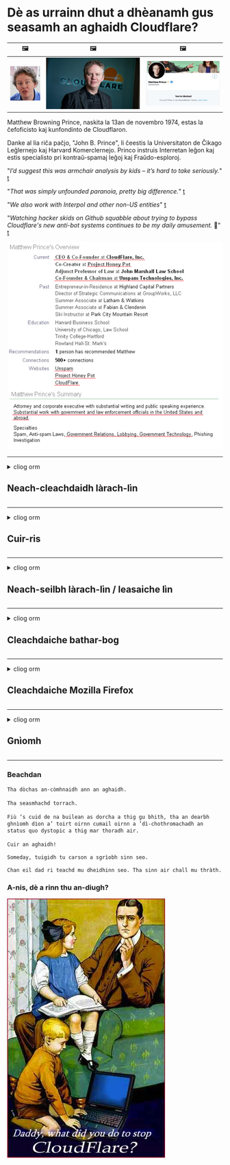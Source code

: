 # Dè as urrainn dhut a dhèanamh gus seasamh an aghaidh Cloudflare?

| 🖼 | 🖼 | 🖼 |
| --- | --- | --- |
| ![](../image/matthew_prince_teen.jpg) | ![](../image/matthew_prince.jpg) | ![](../image/blockedbymatthewprince.jpg) |


Matthew Browning Prince, naskita la 13an de novembro 1974, estas la ĉefoficisto kaj kunfondinto de Cloudflaron.

Danke al lia riĉa paĉjo, "John B. Prince", li ĉeestis la Universitaton de Ĉikago Leĝlernejo kaj Harvard Komerclernejo.
Princo instruis Interretan leĝon kaj estis specialisto pri kontraŭ-spamaj leĝoj kaj Fraŭdo-esploroj.


"*I’d suggest this was armchair analysis by kids – it’s hard to take seriously.*" [t](https://www.theguardian.com/technology/2015/nov/19/cloudflare-accused-by-anonymous-helping-isis)

"*That was simply unfounded paranoia, pretty big difference.*"  [t](https://twitter.com/xxdesmus/status/992757936123359233)

"*We also work with Interpol and other non-US entities*" [t](https://twitter.com/eastdakota/status/1203028504184360960)

"*Watching hacker skids on Github squabble about trying to bypass Cloudflare's new anti-bot systems continues to be my daily amusement.* 🍿" [t](https://twitter.com/eastdakota/status/1273277839102656515)


![](../image/whoismp.jpg)

---


<details>
<summary>cliog orm

## Neach-cleachdaidh làrach-lìn
</summary>


- Ma tha an làrach-lìn as toil leat a ’cleachdadh Cloudflare, innis dhaibh gun a bhith a’ cleachdadh Cloudflare.
  - Chan eil whining air na meadhanan sòisealta leithid Facebook, Reddit, Twitter no Mastodon a ’dèanamh eadar-dhealachadh sam bith. [Tha gnìomhan nas àirde na hashtags.](https://twitter.com/phyzonloop/status/1274132092490862594)
  - Feuch ri fios a chuir gu sealbhadair na làraich-lìn ma tha thu airson thu fhèin a dhèanamh feumail.

[Thuirt Cloudflare](https://github.com/Eloston/ungoogled-chromium/issues/783):
```
Tha sinn a ’moladh gun ruig thu a-mach chun luchd-rianachd airson na seirbheisean no na làraich sònraichte a tha thu an sàs leis agus an t-eòlas agad a cho-roinn.
```

[Mura h-iarr thu e, cha bhi fios aig sealbhadair làrach-lìn air an duilgheadas seo a-riamh.](../PEOPLE.md)

![](../image/liberapay.jpg)

[Eisimpleir soirbheachail](https://counterpartytalk.org/t/turn-off-cloudflare-on-counterparty-co-plz/164/5).<br>
Tha duilgheadas agad? [Tog do ghuth a-nis.](https://github.com/maraoz/maraoz.github.io/issues/1) Eisimpleir gu h-ìosal.

```
Tha thu dìreach a ’cuideachadh caisgireachd corporra agus mòr-sgrùdadh.
https://git.sdf.org/deCloudflare/cloudflare-tor/src/branch/master/README.md
```

```
Tha an duilleag-lìn agad ann an gàrradh balla prìobhaideach CloudFlare, a tha a ’ana-cleachdadh prìobhaideachd.
https://git.sdf.org/deCloudflare/cloudflare-tor/
```

- Gabh beagan ùine gus poileasaidh prìobhaideachd làrach-lìn a leughadh.
  - ma tha an làrach-lìn air cùl Cloudflare no ma tha an làrach-lìn a ’cleachdadh seirbheisean ceangailte ri Cloudflare.

Feumaidh e mìneachadh dè a th ’anns an“ Cloudflare ”, agus cead iarraidh gus an dàta agad a cho-roinn le Cloudflare. Mura dèanar sin thig briseadh earbsa agus bu chòir an làrach-lìn sin a sheachnadh.

[Tha eisimpleir poileasaidh prìobhaideachd iomchaidh an seo](https://archive.is/bDlTz) ("Subprocessors" > "Entity Name")

```
Tha mi air do phoileasaidh prìobhaideachd a leughadh agus chan urrainn dhomh am facal Cloudflare a lorg.
Bidh mi a ’diùltadh dàta a roinn leat ma chumas tu a’ biathadh an dàta agam gu Cloudflare.
https://git.sdf.org/deCloudflare/cloudflare-tor/
```

Seo eisimpleir de phoileasaidh prìobhaideachd aig nach eil am facal Cloudflare.
[Liberland Jobs](https://archive.is/daKIr) [privacy policy](https://docsend.com/view/feiwyte):

![](../image/cfwontobey.jpg)

Tha am poileasaidh prìobhaideachd aca fhèin aig Cloudflare.
[Tha Cloudflare dèidheil air daoine doxxing.](https://www.reddit.com/r/GamerGhazi/comments/2s64fe/be_wary_reporting_to_cloudflare/)

Seo deagh eisimpleir airson foirm soidhnidh làrach-lìn.
AFAIK, làrach-lìn neoni dèan seo. Am bi earbsa agad annta?

```
Le bhith a ’briogadh“ Clàraich airson XYZ ”, tha thu ag aontachadh ris na cumhachan seirbheis agus aithris prìobhaideachd againn.
Tha thu cuideachd ag aontachadh an dàta agad a cho-roinn le Cloudflare agus cuideachd ag aontachadh ri aithris prìobhaideachd cloudflare.
Ma leigeas Cloudflare am fiosrachadh agad a-mach no nach leig e leat ceangal ris na frithealaichean againn, chan e sinne a bu choireach. [*]

[ Cuir d'ainm ris ] [ Chan eil mi ag aontachadh ]
```
[*] [PEOPLE.md](../PEOPLE.md)


- Feuch gun a bhith a ’cleachdadh an t-seirbheis aca. Cuimhnich gu bheil Cloudflare a ’cumail sùil ort.
  - ["I'm in your TLS, sniffin' your passworz"](../image/iminurtls.jpg)

- Lorg làrach-lìn eile. Tha roghainnean eile agus cothroman air an eadar-lìn!

- Thoir air do charaidean Tor a chleachdadh gach latha.
  - Bu chòir gun urra a bhith mar inbhe an eadar-lìn fhosgailte!
  - [Thoir fa-near nach eil am pròiseact Tor a ’còrdadh ris a’ phròiseact seo.](../HISTORY.md)

</details>

------

<details>
<summary>cliog orm

## Cuir-ris
</summary>

- Mas e do bhrobhsair Firefox, Tor Browser, no Ungoogled Chromium cleachd aon de na tuilleadan sin gu h-ìosal.
  - Ma tha thu airson tuilleadan ùr eile a chur ris faighnich mu dheidhinn an toiseach.


| Ainm | Leasaiche | Taic | Can Bloc | An urrainn fios a chuir | Chrome |
| -------- | -------- | -------- | -------- | -------- | -------- |
| [Bloku Cloudflaron MITM-Atakon](../subfiles/about.bcma.md) | #Addon | [ ? ](README.md) | **Tha**     | **Tha**     |  **Tha** |
| [Ĉu ligoj estas vundeblaj al MITM-atako?](../subfiles/about.ismm.md) | #Addon | [ ? ](README.md) | Chan eil     | **Tha**     |  **Tha** |
| [Ĉu ĉi tiuj ligoj blokos Tor-uzanton?](../subfiles/about.isat.md) | #Addon | [ ? ](README.md) | Chan eil     | **Tha**     |  **Tha** |
| [Block Cloudflare MITM Attack](https://trac.torproject.org/projects/tor/attachment/ticket/24351/block_cloudflare_mitm_attack-1.0.14.1-an%2Bfx.xpi)<br>[**DELETED BY TOR PROJECT**](../HISTORY.md) | nullius | [ ? ](tool/block_cloudflare_mitm_fx), [Link](README.md) | **Tha**     | **Tha**     |  Chan eil |
| [TPRB](http://34ahehcli3epmhbu2wbl6kw6zdfl74iyc4vg3ja4xwhhst332z3knkyd.onion/) | Sw | [ ? ](http://34ahehcli3epmhbu2wbl6kw6zdfl74iyc4vg3ja4xwhhst332z3knkyd.onion/) | **Tha**     | **Tha**     |  Chan eil |
| [Detect Cloudflare](https://addons.mozilla.org/en-US/firefox/addon/detect-cloudflare/) | Frank Otto | [ ? ](https://github.com/traktofon/cf-detect) | Chan eil     | **Tha**     |  Chan eil |
| [True Sight](https://addons.mozilla.org/en-US/firefox/addon/detect-cloudflare-plus/) | claustromaniac | [ ? ](https://github.com/claustromaniac/detect-cloudflare-plus) | Chan eil     | **Tha**     |  Chan eil |
| [Which Cloudflare datacenter am I visiting?](https://addons.mozilla.org/en-US/firefox/addon/cf-pop/) | 依云 | [ ? ](https://github.com/lilydjwg/cf-pop) | Chan eil     | **Tha**     |  Chan eil |


- Faodaidh "Decentraleyes" stad a chuir air ceangal ri "CDNJS (Cloudflare)".
  - Bidh e a ’cur casg air mòran iarrtasan bho bhith a’ ruighinn lìonraidhean, agus a ’frithealadh faidhlichean ionadail gus làraich a chumail bho bhith a’ briseadh.
  - Fhreagair an leasaiche: "[very concerning indeed](https://github.com/Synzvato/decentraleyes/issues/236#issuecomment-352049501)", "[widespread usage severely centralizes the web](https://github.com/Synzvato/decentraleyes/issues/251#issuecomment-366752049)"

- [Faodaidh tu cuideachd teisteanas Cloudflare a thoirt air falbh no earbsa a thoirt bhon Ùghdarras Teisteanas agad (CA).](https://www.ssl.com/how-to/remove-root-certificate-firefox/)

</details>

------

<details>
<summary>cliog orm

## Neach-seilbh làrach-lìn / leasaiche lìn
</summary>


![](../image/word_cloudflarefree.jpg)

- Na cleachd fuasgladh Cloudflare, Ùine.
  - Faodaidh tu a dhèanamh nas fheàrr na sin, ceart? [Seo mar a bheir thu air falbh fo-sgrìobhaidhean, planaichean, raointean no cunntasan Cloudflare.](https://support.cloudflare.com/hc/en-us/articles/200167776-Removing-subscriptions-plans-domains-or-accounts)

| 🖼 | 🖼 |
| --- | --- |
| ![](../image/htmlalertcloudflare.jpg) | ![](../image/htmlalertcloudflare2.jpg) |

- Ag iarraidh barrachd luchd-ceannach? Tha fios agad dè a nì thu. Tha sanas "os cionn na loidhne".
  - [Halo, sgrìobh thu “Tha sinn a’ toirt aire mhòr do dhìomhaireachd ”ach fhuair mi“ Error 403 Forbidden Anonymous Proxy Not Allowed ”.](https://it.slashdot.org/story/19/02/19/0033255/stop-saying-we-take-your-privacy-and-security-seriously) Carson a tha thu a ’bacadh Tor Or VPN? [Agus carson a tha thu a ’cur bacadh air puist-d sealach?](http://nomdjgwjvyvlvmkolbyp3rocn2ld7fnlidlt2jjyotn3qqsvzs2gmuyd.onion/mail/)

![](../image/anonexist.jpg)

- Le bhith a ’cleachdadh Cloudflare meudaichidh e cothroman brisidh. Chan urrainn do luchd-tadhail faighinn chun làrach-lìn agad ma tha an frithealaiche agad sìos no ma tha Cloudflare shìos.
  - [An robh thu dha-rìribh a ’smaoineachadh nach deach Cloudflare sìos a-riamh?](https://www.ibtimes.com/cloudflare-down-not-working-sites-producing-504-gateway-timeout-errors-2618008) [Another](https://twitter.com/Jedduff/status/1097875615997399040) [sample](https://twitter.com/search?f=tweets&vertical=default&q=Cloudflare%20is%20having%20problems). [Need more](../PEOPLE.md)?

![](../image/cloudflareinternalerror.jpg)

- Le bhith a ’cleachdadh Cloudflare gus an“ seirbheis API ”agad,“ frithealaiche ùrachadh bathar-bog ”no“ RSS feed ”a mhilleadh, nì e cron air an neach-ceannach agad. Chuir neach-ceannach fios thugad agus thuirt e “Chan urrainn dhomh an API agad a chleachdadh tuilleadh”, agus chan eil dad a dh ’fhios agad dè a tha a’ dol. Faodaidh Cloudflare bacadh a chuir air do neach-ceannach gu sàmhach. A bheil thu a ’smaoineachadh gu bheil e ceart gu leòr?
  - Tha mòran de sheirbheis cleachdaiche leughadair RSS agus leughadair RSS air-loidhne. Carson a tha thu a ’foillseachadh RSS feed mura h-eil thu a’ leigeil le daoine ballrachd a ghabhail?

![](../image/rssfeedovercf.jpg)

- A bheil feum agad air teisteanas HTTPS? Cleachd "Let's Encrypt" no dìreach ceannaich e bho chompanaidh CA.

- A bheil feum agad air frithealaiche DNS? Nach urrainn dhut an frithealaiche agad fhèin a stèidheachadh? Dè mun deidhinn: [Hurricane Electric Free DNS](https://dns.he.net/), [Dyn.com](https://dyn.com/dns/), [1984 Hosting](https://www.1984hosting.com/), [Afraid.Org (Sguab às do chunntas ma chleachdas tu TOR)](https://freedns.afraid.org/)

- A 'coimhead airson seirbheis aoigheachd? An-asgaidh a-mhàin? Dè mun deidhinn: [Onion Service](http://vww6ybal4bd7szmgncyruucpgfkqahzddi37ktceo3ah7ngmcopnpyyd.onion/en/security/network-security/tor/onionservices-best-practices), [Free Web Hosting Area](https://freewha.com/), [Autistici/Inventati Web Site Hosting](https://www.autinv5q6en4gpf4.onion/services/website), [Github Pages](https://pages.github.com/), [Surge](https://surge.sh/)
  - [Roghainnean eile an àite Cloudflare](../subfiles/cloudflare-alternatives.md)

- A bheil thu a ’cleachdadh“ cloudflare-ipfs.com ”? [A bheil fios agad gu bheil Cloudflare IPFS dona?](../PEOPLE.md)

- Stàlaich Balla-teine ​​Iarrtas Lìn leithid OWASP agus Fail2Ban air an fhrithealaiche agad agus cuir air dòigh e gu ceart.
  - Chan e fuasgladh a th ’ann am Blocking Tor. Na cuir peanas air a h-uile duine dìreach airson droch chleachdaichean beaga.

- Ath-stiùirich no cuir casg air luchd-cleachdaidh "Cloudflare Warp" bho bhith a ’faighinn chun làrach-lìn agad. Agus thoir seachad adhbhar mas urrainn dhut.

> Liosta IP: "[Na raointean IP gnàthach aig Cloudflare](cloudflare_inc/)"

> A: Dìreach cuir bacadh orra

```
server {
...
deny 173.245.48.0/20;
deny 103.21.244.0/22;
deny 103.22.200.0/22;
deny 103.31.4.0/22;
deny 141.101.64.0/18;
deny 108.162.192.0/18;
deny 190.93.240.0/20;
deny 188.114.96.0/20;
deny 197.234.240.0/22;
deny 198.41.128.0/17;
deny 162.158.0.0/15;
deny 104.16.0.0/12;
deny 172.64.0.0/13;
deny 131.0.72.0/22;
deny 2400:cb00::/32;
deny 2606:4700::/32;
deny 2803:f800::/32;
deny 2405:b500::/32;
deny 2405:8100::/32;
deny 2a06:98c0::/29;
deny 2c0f:f248::/32;
...
}
```

> B: Dèan ath-stiùireadh gu duilleag rabhaidh

```
http {
...
geo $iscf {
default 0;
173.245.48.0/20 1;
103.21.244.0/22 1;
103.22.200.0/22 1;
103.31.4.0/22 1;
141.101.64.0/18 1;
108.162.192.0/18 1;
190.93.240.0/20 1;
188.114.96.0/20 1;
197.234.240.0/22 1;
198.41.128.0/17 1;
162.158.0.0/15 1;
104.16.0.0/12 1;
172.64.0.0/13 1;
131.0.72.0/22 1;
2400:cb00::/32 1;
2606:4700::/32 1;
2803:f800::/32 1;
2405:b500::/32 1;
2405:8100::/32 1;
2a06:98c0::/29 1;
2c0f:f248::/32 1;
}
...
}

server {
...
if ($iscf) {rewrite ^ https://example.com/cfwsorry.php;}
...
}

<?php
header('HTTP/1.1 406 Not Acceptable');
echo <<<CLOUDFLARED
Thank you for visiting ourwebsite.com!<br />
We are sorry, but we can't serve you because your connection is being intercepted by Cloudflare.<br />
Please read https://git.sdf.org/deCloudflare/cloudflare-tor for more information.<br />
CLOUDFLARED;
die();
```

- Stèidhich Tor Onion Service no I2P insite ma tha thu a ’creidsinn ann an saorsa agus a’ cur fàilte air luchd-cleachdaidh gun urra.

- Iarr comhairle bho ghnìomhaichean làraich-lìn dùbailte Clearnet / Tor eile agus dèan caraidean gun urra!

</details>

------

<details>
<summary>cliog orm

## Cleachdaiche bathar-bog
</summary>


- Tha Discord a ’cleachdadh CloudFlare. Roghainnean eile? Tha sinn a ’moladh [**Briar** (Android)](https://f-droid.org/en/packages/org.briarproject.briar.android/), [Ricochet (PC)](https://ricochet.im/), [Tox + Tor (Android/PC)](https://tox.chat/download.html)
  - Tha Briar a ’toirt a-steach deamhan Tor gus nach fheum thu Orbot a stàladh.
  - Chuir luchd-leasachaidh Qwtch, Open Privacy, às do phròiseact stop_cloudflare bhon t-seirbheis git aca gun rabhadh.

- Ma chleachdas tu Debian GNU / Linux, no fo-stuth sam bith, fo-sgrìobhadh: [bug #831835](https://bugs.debian.org/cgi-bin/bugreport.cgi?bug=831835). Agus mas urrainn dhut, cuidich le bhith a ’dearbhadh a’ phìos, agus cuidich leis an neach-gleidhidh a thighinn chun cho-dhùnadh ceart a thaobh am bu chòir gabhail ris.

- Molaibh na brobhsairean sin an-còmhnaidh.

| Ainm | Leasaiche | Taic | Thoir beachd |
| -------- | -------- | -------- | -------- |
| [Ungoogled-Chromium](https://ungoogled-software.github.io/ungoogled-chromium-binaries/) | Eloston | [ ? ](https://github.com/Eloston/ungoogled-chromium) | PC (Win, Mac, Linux)  _!Tor_ |
| [Bromite](https://www.bromite.org/fdroid) | Bromite | [ ? ](https://github.com/bromite/bromite/issues) | Android  _!Tor_ |
| [Tor Browser](https://www.torproject.org/download/) | Tor Project | [ ? ](https://support.torproject.org/) | PC (Win, Mac, Linux)  _Tor_|
| [Tor Browser Android](https://www.torproject.org/download/) | Tor Project | [ ? ](https://support.torproject.org/) | Android  _Tor_|
| [Onion Browser](https://itunes.apple.com/us/app/onion-browser/id519296448?mt=8) | Mike Tigas | [ ? ](https://github.com/OnionBrowser/OnionBrowser/issues) | Apple iOS  _Tor_|
| [GNU/Icecat](https://www.gnu.org/software/gnuzilla/) | GNU | [ ? ](https://www.gnu.org/software/gnuzilla/) | PC (Linux) |
| [IceCatMobile](https://f-droid.org/en/packages/org.gnu.icecat/) | GNU | [ ? ](https://lists.gnu.org/mailman/listinfo/bug-gnuzilla) | Android |
| [Iridium Browser](https://iridiumbrowser.de/about/) | Iridium | [ ? ](https://github.com/iridium-browser/iridium-browser/) | PC (Win, Mac, Linux, OpenBSD) |


Tha prìobhaideachd bathar-bog eile neo-iomlan. Chan eil seo a ’ciallachadh gu bheil brabhsair Tor“ foirfe ”.
Chan eil 100% tèarainte no 100% prìobhaideach air an eadar-lìn agus teicneòlas.

- Nach eil thu airson Tor a chleachdadh? Faodaidh tu brabhsair sam bith a chleachdadh le deamhan Tor.
  - [Thoir fa-near nach eil seo a ’còrdadh ri pròiseact Tor.](https://support.torproject.org/tbb/tbb-9/) Cleachd Tor Browser ma tha e comasach dhut sin a dhèanamh.
- [Mar a chleachdas tu Chromium le Tor](../subfiles/chromium_tor.md)


Bruidhnidh sinn mu phrìobhaideachd bathar-bog eile.

- [Ma tha thu dha-rìribh feumach air Firefox a chleachdadh, tagh "Firefox ESR".](https://www.mozilla.org/en-US/firefox/organizations/)
  - [Firefox - Freiceadan Spyware](https://spyware.neocities.org/articles/firefox.html)
  - [Tha Firefox a ’diùltadh cainnt an-asgaidh, a’ toirmeasg cainnt an-asgaidh](https://web.archive.org/web/20200423010026/https://reclaimthenet.org/firefox-rejects-free-speech-bans-free-speech-commenting-plugin-dissenter-from-its-extensions-gallery/)
  - ["100+ downvotes. Tha e coltach ri bhith ag iarraidh air companaidh bathar-bog cumail ris ... tha bathar-bog dìreach cus na làithean seo."](https://old.reddit.com/r/firefox/comments/gutdiw/weve_got_work_to_do_the_mozilla_blog/fslbbb6/)
  - [Uh, carson a tha Firefox a ’sealltainn ceanglaichean urrasach dhomh anns a’ bhàr URL agam?](https://www.reddit.com/r/firefox/comments/jybx2w/uh_why_is_firefox_showing_me_sponsored_links_in/)
  - [Mozilla - Diabhal incarnate](https://digdeeper.neocities.org/ghost/mozilla.html)

- [Cuimhnich, tha Mozilla a ’cleachdadh seirbheis Cloudflare.](https://www.robtex.com/dns-lookup/www.mozilla.org) [Tha iad cuideachd a ’cleachdadh seirbheis DNS Cloudflare air an toradh aca.](https://www.theregister.co.uk/2018/03/21/mozilla_testing_dns_encryption/)

- [Dhiùlt Mozilla an tiogaid seo gu h-oifigeil.](https://bugzilla.mozilla.org/show_bug.cgi?id=1426618)

- [Is e fealla-dhà a th ’ann am Firefox Focus.](https://github.com/mozilla-mobile/focus-android/issues/1743) [Gheall iad telemetry a chuir dheth ach dh ’atharraich iad e.](https://github.com/mozilla-mobile/focus-android/issues/4210)

- [Is toil le leasaiche PaleMoon / Basilisk Cloudflare.](https://github.com/mozilla-mobile/focus-android/issues/1743#issuecomment-345993097)
  - [Bha frithealaiche tasglann Pale Moon a ’slaodadh agus a’ sgaoileadh malware airson 18 mìosan](https://www.reddit.com/r/privacytoolsIO/comments/cc808y/pale_moons_archive_server_hacked_and_spread/)
  - Tha gràin aige cuideachd air luchd-cleachdaidh Tor - "[Leig leis a bhith nàimhdeil a dh ’ionnsaigh Tor. Tha mi a ’smaoineachadh gum bu chòir a’ mhòr-chuid de làraich a bhith nàimhdeil a dh ’ionnsaigh Tor a’ beachdachadh air a ’chùis ana-cleachdadh fìor àrd.](https://github.com/yacy/yacy_search_server/issues/314#issuecomment-565932097)"

- [Tha fìor dhuilgheadas "fònaichean dachaigh" aig Waterfox](https://spyware.neocities.org/articles/waterfox.html)

- [Tha Google Chrome na spyware.](https://www.gnu.org/proprietary/malware-google.en.html)
  - [Tha Google a ’toirt cunntas air do ghnìomhachd.](https://spyware.neocities.org/articles/chrome.html)

- [Bidh SRWare Iron a ’dèanamh cus fònaichean ceangal dachaigh.](https://spyware.neocities.org/articles/iron.html) Bidh e cuideachd a ’ceangal ri raointean google.

- [Lorgairean brathaidh Brave Brabhsair Facebook / Twitter.](https://www.bleepingcomputer.com/news/security/facebook-twitter-trackers-whitelisted-by-brave-browser/)
  - [Seo barrachd chùisean.](https://spyware.neocities.org/articles/brave.html)
  - [ID ceangailte binance](https://twitter.com/cryptonator1337/status/1269594587716374528)

- [Leigidh Microsoft Edge le Facebook còd Flash a ruith air cùl taic luchd-cleachdaidh.](https://www.zdnet.com/article/microsoft-edge-lets-facebook-run-flash-code-behind-users-backs/)

- [Chan eil Vivaldi a ’toirt urram do dhìomhaireachd.](https://spyware.neocities.org/articles/vivaldi.html)

- [Ìre spyware Opera: Air leth àrd](https://spyware.neocities.org/articles/opera.html)

- Apple iOS: [Cha bu chòir dhut a bhith a ’cleachdadh iOS idir, gu h-àraidh air sgàth gur e malware a th’ ann.](https://www.gnu.org/proprietary/malware-apple.html)

Mar sin tha sinn a ’moladh gu h-àrd clàr a-mhàin. Chan eil dad eile.

</details>

------

<details>
<summary>cliog orm

## Cleachdaiche Mozilla Firefox
</summary>


- Cuiridh "Firefox Nightly" fiosrachadh aig ìre deasbaid gu luchd-frithealaidh Mozilla gun dòigh taghaidh.
  - [Tha luchd-frithealaidh Mozilla a ’brùthadh Cloudflare](https://www.digwebinterface.com/?hostnames=www.mozilla.org%0D%0Amozilla.cloudflare-dns.com&type=&ns=resolver&useresolver=8.8.4.4&nameservers=)

- Tha e comasach casg a chuir air Firefox gus ceangal ri luchd-frithealaidh Mozilla.
  - [Stiùireadh teamplaidean poileasaidh Mozilla](https://github.com/mozilla/policy-templates/blob/master/README.md)
  - Cumaibh cuimhne gur dòcha gun sguir an cleas seo a bhith ag obair ann an dreach nas fhaide air adhart oir is toil le Mozilla a bhith geal fhèin.
  - Cleachd balla-teine ​​agus criathrag DNS gus am bacadh gu tur.

"`/distribution/policies.json`"

>     "WebsiteFilter": {
> 		"Block": [
> 		"*://*.mozilla.com/*",
> 		"*://*.mozilla.net/*",
> 		"*://*.mozilla.org/*",
> 		"*://webcompat.com/*",
> 		"*://*.firefox.com/*",
> 		"*://*.thunderbird.net/*",
> 		"*://*.cloudflare.com/*"
> 		]
>     },


- ~~Dèan aithris air bug air rianadair mozilla, ag innse dhaibh gun a bhith a ’cleachdadh Cloudflare.~~ Bha aithisg air bug air bugzilla. Chaidh mòran dhaoine a phostadh an dragh, ach chaidh am biast fhalach leis an rianaire ann an 2018.

- Faodaidh tu DoH a dhì-cheadachadh ann am Firefox.
  - [Atharraich solaraiche DNS bunaiteach de firefox](../subfiles/change-firefox-dns.md)

![](../image/firefoxdns.jpg)

- [Ma tha thu airson DNS neo-ISP a chleachdadh, smaoinich air a bhith a ’cleachdadh seirbheis OpenNIC Tier2 DNS no gin de sheirbheisean DNS neo-Cloudflare.](https://wiki.opennic.org/start)
![](../image/opennic.jpg)
  - Cuir bacadh air Cloudflare le DNS. [Crimeflare DNS](https://dns.crimeflare.eu.org/)

- Faodaidh tu Tor a chleachdadh mar resolver DNS. [Mura h-eil thu nad eòlaiche Tor, faighnich ceist an seo.](https://tor.stackexchange.com/)

> **Ciamar?**
> 1. Luchdaich sìos Tor agus stàlaich e air do choimpiutair.
> 2. Cuir an loidhne seo gu faidhle "torrc".
> DNSPort 127.0.0.1:53
> 3. Ath-thòiseachadh Tor.
> 4. Suidhich frithealaiche DNS a ’choimpiutair agad gu" 127.0.0.1 ".

</details>

------

<details>
<summary>cliog orm

## Gnìomh
</summary>


- Inns dha daoine eile mun cuairt ort mu na cunnartan a tha ann an Cloudflare.

- [Cuidich gus an stòr-dàta seo a leasachadh.](https://git.sdf.org/deCloudflare/cloudflare-tor).
  - An dà chuid na liostaichean, na h-argamaidean na aghaidh agus mion-fhiosrachadh.

- [Dèan sgrìobhainnean agus dèan gu math poblach far a bheil cùisean a ’dol ceàrr le Cloudflare (agus companaidhean coltach ris), a’ dèanamh cinnteach gun toir thu iomradh air an taigh-tasgaidh seo nuair a nì thu sin](https://git.sdf.org/deCloudflare/cloudflare-tor) :)

- Faigh barrachd dhaoine a ’cleachdadh Tor gu bunaiteach gus am faigh iad eòlas air an lìon bho shealladh diofar phàirtean den t-saoghal.

- Tòisich buidhnean, anns na meadhanan sòisealta agus meatspace, coisrigte airson an saoghal a shaoradh bho Cloudflare.

- Far a bheil e iomchaidh, ceangail ris na buidhnean sin air an stòr seo - faodaidh seo a bhith na àite airson a bhith ag obair còmhla mar bhuidhnean.

- [Tòisich coop a bheir seachad roghainn brìoghmhor neo-chorporra an àite Cloudflare.](../subfiles/cloudflare-alternatives.md)

- Leig fios thugainn mu roghainnean sam bith eile gus cuideachadh le bhith a ’toirt seachad iomadh dìon ioma-thaobhach an aghaidh Cloudflare.

- Ma tha thu nad neach-ceannach Cloudflare, suidhich na roghainnean prìobhaideachd agad, agus feitheamh riutha gus am briseadh iad.
  - [An uairsin thoir iad fo chosgaisean brisidh an aghaidh spama / prìobhaideachd.](https://twitter.com/thexpaw/status/1108424723233419264)

- Ma tha thu anns na Stàitean Aonaichte agus gur e banca no neach-cunntais an làrach-lìn sin, feuch ri cuideam laghail a thoirt fo Achd Gramm - Leach - Bliley, no Achd Ameireaganaich le Duilgheadasan agus aithris air ais dhuinn dè cho fada ‘s a gheibh thu .

- Mas e làrach riaghaltais a tha san làrach-lìn, feuch ri cuideam laghail a thoirt fon 1mh Atharrachadh air Bun-stèidh na SA.

- Ma tha thu nad shaoranach den EU, cuir fios chun làrach-lìn gus am fiosrachadh pearsanta agad a chuir fon Riaghailt Dìon Dàta Coitcheann. Ma dhiùltas iad am fiosrachadh agad a thoirt dhut, tha sin na bhriseadh air an lagh.

- Do chompanaidhean a tha ag ràdh gu bheil iad a ’tabhann seirbheis air an làrach-lìn aca feuch an aithris iad mar“ sanasachd meallta ”do bhuidhnean dìon luchd-cleachdaidh agus BBB. Tha làraichean-lìn Cloudflare air an frithealadh le luchd-frithealaidh Cloudflare.

- [Tha an ITU a ’moladh ann an co-theacsa na SA gu bheil Cloudflare a’ tòiseachadh a ’fàs mòr gu leòr gum faodadh lagh earbsa a bhith air a thoirt sìos orra.](https://www.itu.int/en/ITU-T/Workshops-and-Seminars/20181218/Documents/Geoff_Huston_Presentation.pdf)

- Tha e comasach gum faodadh an tionndadh 4 GNU GPL a bhith a ’toirt a-steach ullachadh an aghaidh a bhith a’ stòradh còd stòr air cùl seirbheis mar sin, ag iarraidh air a h-uile prògram GPLv4 agus nas fhaide air adhart gum bi co-dhiù an còd stòr ruigsinneach tro mheadhan nach dèan leth-bhreith air luchd-cleachdaidh Tor.

</details>

------

### Beachdan

```
Tha dòchas an-còmhnaidh ann an aghaidh.

Tha seasmhachd torrach.

Fiù ‘s cuid de na builean as dorcha a thig gu bhith, tha an dearbh ghnìomh dìon a’ toirt oirnn cumail oirnn a ’dì-chothromachadh an status quo dystopic a thig mar thoradh air.

Cuir an aghaidh!
```

```
Someday, tuigidh tu carson a sgrìobh sinn seo.
```

```
Chan eil dad ri teachd mu dheidhinn seo. Tha sinn air chall mu thràth.
```

### A-nis, dè a rinn thu an-diugh?


![](../image/stopcf.jpg)
